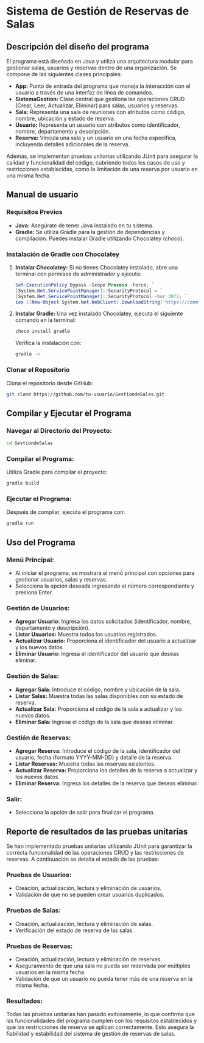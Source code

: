 
# Sistema de Gestión de Reservas de Salas

## Descripción del diseño del programa

El programa está diseñado en Java y utiliza una arquitectura modular para gestionar salas, usuarios y reservas dentro de una organización. Se compone de las siguientes clases principales:

- **App:** Punto de entrada del programa que maneja la interacción con el usuario a través de una interfaz de línea de comandos.
- **SistemaGestion:** Clase central que gestiona las operaciones CRUD (Crear, Leer, Actualizar, Eliminar) para salas, usuarios y reservas.
- **Sala:** Representa una sala de reuniones con atributos como código, nombre, ubicación y estado de reserva.
- **Usuario:** Representa un usuario con atributos como identificador, nombre, departamento y descripción.
- **Reserva:** Vincula una sala y un usuario en una fecha específica, incluyendo detalles adicionales de la reserva.

Además, se implementan pruebas unitarias utilizando JUnit para asegurar la calidad y funcionalidad del código, cubriendo todos los casos de uso y restricciones establecidas, como la limitación de una reserva por usuario en una misma fecha.

## Manual de usuario

### Requisitos Previos

- **Java:** Asegúrate de tener Java instalado en tu sistema.
- **Gradle:** Se utiliza Gradle para la gestión de dependencias y compilación. Puedes instalar Gradle utilizando Chocolatey (choco).

### Instalación de Gradle con Chocolatey

1. **Instalar Chocolatey:** Si no tienes Chocolatey instalado, abre una terminal con permisos de administrador y ejecuta:

    ```powershell
    Set-ExecutionPolicy Bypass -Scope Process -Force; `
    [System.Net.ServicePointManager]::SecurityProtocol = `
    [System.Net.ServicePointManager]::SecurityProtocol -bor 3072; `
    iex ((New-Object System.Net.WebClient).DownloadString('https://community.chocolatey.org/install.ps1'))
    ```

2. **Instalar Gradle:** Una vez instalado Chocolatey, ejecuta el siguiente comando en la terminal:

    ```bash
    choco install gradle
    ```

    Verifica la instalación con:

    ```bash
    gradle -v
    ```

### Clonar el Repositorio

Clona el repositorio desde GitHub:

```bash
git clone https://github.com/tu-usuario/GestiondeSalas.git
```

## Compilar y Ejecutar el Programa

### Navegar al Directorio del Proyecto:

```bash
cd GestiondeSalas
```

### Compilar el Programa:

Utiliza Gradle para compilar el proyecto:

```bash
gradle build
```

### Ejecutar el Programa:

Después de compilar, ejecuta el programa con:

```bash
gradle run
```

## Uso del Programa

### Menú Principal:

- Al iniciar el programa, se mostrará el menú principal con opciones para gestionar usuarios, salas y reservas.
- Selecciona la opción deseada ingresando el número correspondiente y presiona Enter.

### Gestión de Usuarios:

- **Agregar Usuario:** Ingresa los datos solicitados (identificador, nombre, departamento y descripción).
- **Listar Usuarios:** Muestra todos los usuarios registrados.
- **Actualizar Usuario:** Proporciona el identificador del usuario a actualizar y los nuevos datos.
- **Eliminar Usuario:** Ingresa el identificador del usuario que deseas eliminar.

### Gestión de Salas:

- **Agregar Sala:** Introduce el código, nombre y ubicación de la sala.
- **Listar Salas:** Muestra todas las salas disponibles con su estado de reserva.
- **Actualizar Sala:** Proporciona el código de la sala a actualizar y los nuevos datos.
- **Eliminar Sala:** Ingresa el código de la sala que deseas eliminar.

### Gestión de Reservas:

- **Agregar Reserva:** Introduce el código de la sala, identificador del usuario, fecha (formato YYYY-MM-DD) y detalle de la reserva.
- **Listar Reservas:** Muestra todas las reservas existentes.
- **Actualizar Reserva:** Proporciona los detalles de la reserva a actualizar y los nuevos datos.
- **Eliminar Reserva:** Ingresa los detalles de la reserva que deseas eliminar.

### Salir:

- Selecciona la opción de salir para finalizar el programa.

## Reporte de resultados de las pruebas unitarias

Se han implementado pruebas unitarias utilizando JUnit para garantizar la correcta funcionalidad de las operaciones CRUD y las restricciones de reservas. A continuación se detalla el estado de las pruebas:

### Pruebas de Usuarios:

- Creación, actualización, lectura y eliminación de usuarios.
- Validación de que no se pueden crear usuarios duplicados.

### Pruebas de Salas:

- Creación, actualización, lectura y eliminación de salas.
- Verificación del estado de reserva de las salas.

### Pruebas de Reservas:

- Creación, actualización, lectura y eliminación de reservas.
- Aseguramiento de que una sala no pueda ser reservada por múltiples usuarios en la misma fecha.
- Validación de que un usuario no pueda tener más de una reserva en la misma fecha.

### Resultados:

Todas las pruebas unitarias han pasado exitosamente, lo que confirma que las funcionalidades del programa cumplen con los requisitos establecidos y que las restricciones de reserva se aplican correctamente. Esto asegura la fiabilidad y estabilidad del sistema de gestión de reservas de salas.
